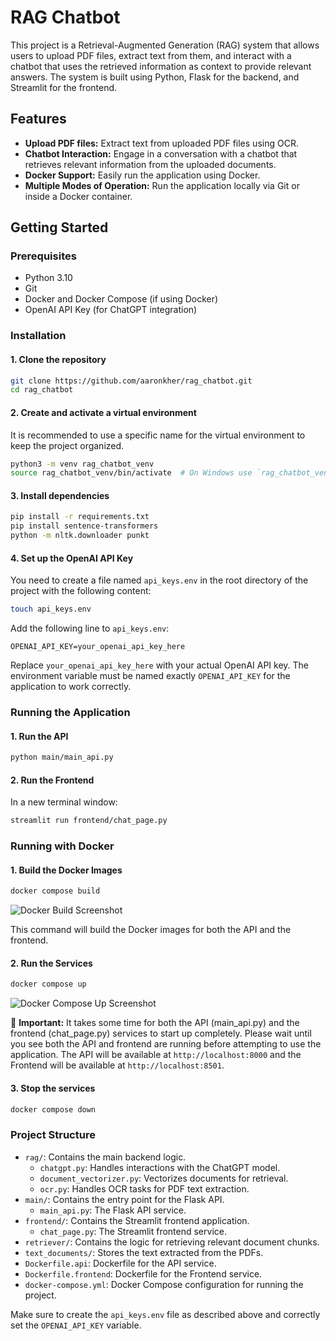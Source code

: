 
# RAG Chatbot

This project is a Retrieval-Augmented Generation (RAG) system that allows users to upload PDF files, extract text from them, and interact with a chatbot that uses the retrieved information as context to provide relevant answers. The system is built using Python, Flask for the backend, and Streamlit for the frontend.

## Features

- **Upload PDF files:** Extract text from uploaded PDF files using OCR.
- **Chatbot Interaction:** Engage in a conversation with a chatbot that retrieves relevant information from the uploaded documents.
- **Docker Support:** Easily run the application using Docker.
- **Multiple Modes of Operation:** Run the application locally via Git or inside a Docker container.

## Getting Started

### Prerequisites

- Python 3.10
- Git
- Docker and Docker Compose (if using Docker)
- OpenAI API Key (for ChatGPT integration)

### Installation

#### 1. Clone the repository

```bash
git clone https://github.com/aaronkher/rag_chatbot.git
cd rag_chatbot
```

#### 2. Create and activate a virtual environment

It is recommended to use a specific name for the virtual environment to keep the project organized.

```bash
python3 -m venv rag_chatbot_venv
source rag_chatbot_venv/bin/activate  # On Windows use `rag_chatbot_venv\Scripts\activate`
```

#### 3. Install dependencies

```bash
pip install -r requirements.txt
pip install sentence-transformers
python -m nltk.downloader punkt
```

#### 4. Set up the OpenAI API Key

You need to create a file named `api_keys.env` in the root directory of the project with the following content:

```bash
touch api_keys.env
```
Add the following line to `api_keys.env`:

```
OPENAI_API_KEY=your_openai_api_key_here
```

Replace `your_openai_api_key_here` with your actual OpenAI API key. The environment variable must be named exactly `OPENAI_API_KEY` for the application to work correctly.

### Running the Application

#### 1. Run the API

```bash
python main/main_api.py
```

#### 2. Run the Frontend

In a new terminal window:

```bash
streamlit run frontend/chat_page.py
```

### Running with Docker

#### 1. Build the Docker Images

```bash
docker compose build
```

![Docker Build Screenshot](docs/images/docker_compose_build.png)

This command will build the Docker images for both the API and the frontend.

#### 2. Run the Services

```bash
docker compose up
```

![Docker Compose Up Screenshot](docs/images/docker_compose_up.png)

🚨 **Important:** It takes some time for both the API (main_api.py) and the frontend (chat_page.py) services to start up completely. Please wait until you see both the API and frontend are running before attempting to use the application. The API will be available at `http://localhost:8000` and the Frontend will be available at `http://localhost:8501`.

#### 3. Stop the services

```bash
docker compose down
```

### Project Structure

- `rag/`: Contains the main backend logic.
  - `chatgpt.py`: Handles interactions with the ChatGPT model.
  - `document_vectorizer.py`: Vectorizes documents for retrieval.
  - `ocr.py`: Handles OCR tasks for PDF text extraction.
- `main/`: Contains the entry point for the Flask API.
  - `main_api.py`: The Flask API service.
- `frontend/`: Contains the Streamlit frontend application.
  - `chat_page.py`: The Streamlit frontend service.
- `retriever/`: Contains the logic for retrieving relevant document chunks.
- `text_documents/`: Stores the text extracted from the PDFs.
- `Dockerfile.api`: Dockerfile for the API service.
- `Dockerfile.frontend`: Dockerfile for the Frontend service.
- `docker-compose.yml`: Docker Compose configuration for running the project.

Make sure to create the `api_keys.env` file as described above and correctly set the `OPENAI_API_KEY` variable.

